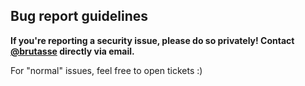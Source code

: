 Bug report guidelines
---------------------

**If you're reporting a security issue, please do so privately! Contact
[@brutasse](https://github.com/brutasse) directly via email.**

For "normal" issues, feel free to open tickets :)
